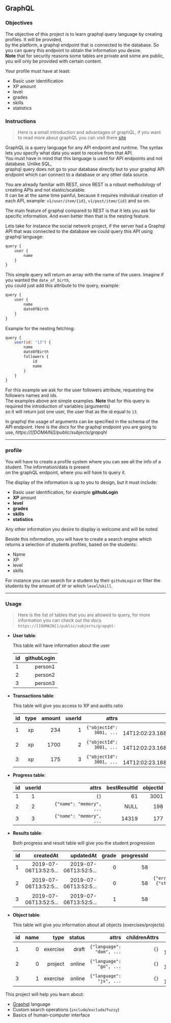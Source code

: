 ## GraphQL

### Objectives

The objective of this project is to learn graphql query language by creating profiles. It will be provided,\
by the platform, a graphql endpoint that is connected to the database. So you can query this endpoint to obtain the information you desire.\
**Note** that for security reasons some tables are private and some are public, you will only be provided with certain content.

Your profile must have at least:

- Basic user identification
- XP amount
- level
- grades
- skills
- statistics

### Instructions

> Here is a small introduction and advantages of graphQL, if you want to read more about graphQL you can visit there [site](https://graphql.org/)

GraphQL is a query language for any API endpoint and runtime. The syntax lets you specify what data you want to receive from that API.\
You must have in mind that this language is used for API endpoints and not database. Unlike SQL,\
graphql query does not go to your database directly but to your graphql API endpoint which can connect to a database or any other data source.

You are already familiar with REST, since REST is a robust methodology of creating APIs and not elastic/scalable.\
It can be at the same time painful, because it requires individual creation of each API, example: `v1/user/item/{id}`, `v1/post/item/{id}` and so on.

The main feature of graphql compared to REST is that it lets you ask for specific information. And even better then that is the nesting feature.

Lets take for instance the social network project, if the server had a Graphql API that was connected to the database we could query this API using graphql language:

```js
query {
    user {
        name
    }
}
```

This simple query will return an array with the name of the users. Imagine if you wanted the `date_of_birth`,\
you could just add this attribute to the query, example:

```js
query {
    user {
        name
        dateOfBirth
    }
}
```

Example for the nesting fetching:

```js
query {
    user(id: "13") {
        name
        dateOfBirth
        followers {
            id
            name
        }
    }
}
```

For this example we ask for the user followers attribute, requesting the followers names and ids.\
The examples above are simple examples. **Note** that for this query is required the introduction of variables (arguments)\
 so it will return just one user, the user that as the id equal to `13`.

In graphql the usage of arguments can be specified in the schema of the API endpoint. Here is the _docs_ for the graphql endpoint you are going to use, _https://[[DOMAIN]]/public/subjects/grapqhl_

---

### **profile**

You will have to create a profile system where you can see all the info of a student. The information/data is present\
 on the graphQL endpoint, where you will have to query it.

The display of the information is up to you to design, but it must include:

- Basic user identification, for example **githubLogin**
- **XP** amount
- **level**
- **grades**
- **skills**
- **statistics**

Any other information you desire to display is welcome and will be noted

Beside this information, you will have to create a search engine which returns a selection of students profiles, based on the students:

- Name
- XP
- level
- skills

For instance you can search for a student by their `githubLogin` or filter the students by the amount of `XP` or which `level`/`skill`.

---

### Usage

> Here is the list of tables that you are allowed to query, for more information you can check out the _docs_ `https://[[DOMAIN]]/public/subjects/grapqhl`:

- **User table**:

  This table will have information about the user

  | id  | githubLogin |
  | --- | ----------: |
  | 1   |     person1 |
  | 2   |     person2 |
  | 3   |     person3 |

- **Transactions table**:

  This table will give you access to XP and audits ratio

  | id  | type | amount | userId |                    attrs |                        createdAt |
  | --- | :--: | -----: | -----: | -----------------------: | -------------------------------: |
  | 1   |  xp  |    234 |      1 | `{"objectId": 3001, ...` | 2019-03-14T12:02:23.168726+00:00 |
  | 2   |  xp  |   1700 |      2 | `{"objectId": 3001, ...` | 2019-03-14T12:02:23.168726+00:00 |
  | 3   |  xp  |    175 |      3 | `{"objectId": 3001, ...` | 2019-03-14T12:02:23.168726+00:00 |

- **Progress table**:

  | id  | userId |                    attrs | bestResultId | objectId |
  | --- | :----: | -----------------------: | -----------: | -------: |
  | 1   |   1    |                     `{}` |           61 |     3001 |
  | 2   |   2    | `{"name": "memory", ...` |         NULL |      198 |
  | 3   |   3    | `{"name": "memory", ...` |        14319 |      177 |

- **Results table**:

  Both progress and result table will give you the student progression

  | id  |             createdAt |             updatedAt | grade | progressId |                        attrs |
  | --- | --------------------: | --------------------: | ----: | ---------: | ---------------------------: |
  | 1   | 2019-07-06T13:52:5... | 2019-07-06T13:52:5... |     0 |         58 |                         `{}` |
  | 2   | 2019-07-06T13:52:5... | 2019-07-06T13:52:5... |     0 |         58 | `{"errors": {"steps": ...}}` |
  | 3   | 2019-07-06T13:52:5... | 2019-07-06T13:52:5... |     1 |         58 |                         `{}` |

- **Object table**:

  This table will give you information about all objects (exercises/projects)

  | id  | name |     type | status |                     attrs | childrenAttrs |             createdAt |             updatedAt |
  | --- | ---: | -------: | -----: | ------------------------: | ------------: | --------------------: | --------------------: |
  | 1   |    0 | exercise |  draft | `{"language": "dom", ...` |          `{}` | 2019-03-14T12:02:2... | 2019-03-14T12:02:2... |
  | 2   |    0 |  project | online |  `{"language": "go", ...` |          `{}` | 2019-03-14T12:02:2... | 2019-03-14T12:02:2... |
  | 3   |    1 | exercise | online |  `{"language": "js", ...` |          `{}` | 2019-03-14T12:02:2... | 2019-03-14T12:02:2... |

This project will help you learn about:

- [Graphql](https://graphql.org/) language
- Custom search operations (`include`/`exclude`/`fuzzy`)
- Basics of human-computer interface
